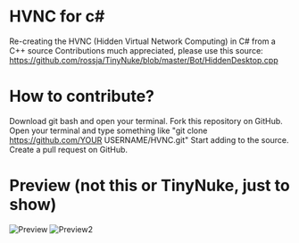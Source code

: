 # HVNC for c# 
Re-creating the HVNC (Hidden Virtual Network Computing) in C# from a C++ source
Contributions much appreciated, please use this source: https://github.com/rossja/TinyNuke/blob/master/Bot/HiddenDesktop.cpp

# How to contribute?
Download git bash and open your terminal.
Fork this repository on GitHub.
Open your terminal and type something like "git clone https://github.com/YOUR USERNAME/HVNC.git"
Start adding to the source.
Create a pull request on GitHub.

# Preview (not this or TinyNuke, just to show)
![Preview](https://upload.wikimedia.org/wikipedia/commons/7/7f/VNC_in_KDE.png)
![Preview2](https://i.imgur.com/d57cP6W.jpg)